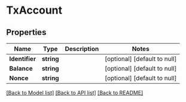 # TxAccount

## Properties
Name | Type | Description | Notes
------------ | ------------- | ------------- | -------------
**Identifier** | **string** |  | [optional] [default to null]
**Balance** | **string** |  | [optional] [default to null]
**Nonce** | **string** |  | [optional] [default to null]

[[Back to Model list]](../README.md#documentation-for-models) [[Back to API list]](../README.md#documentation-for-api-endpoints) [[Back to README]](../README.md)

